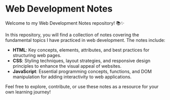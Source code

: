 # Web Development Notes

Welcome to my Web Development Notes repository! 📚✨

In this repository, you will find a collection of notes covering the fundamental topics I have practiced in web development. The notes include:

- **HTML**: Key concepts, elements, attributes, and best practices for structuring web pages.
- **CSS**: Styling techniques, layout strategies, and responsive design principles to enhance the visual appeal of websites.
- **JavaScript**: Essential programming concepts, functions, and DOM manipulation for adding interactivity to web applications.

Feel free to explore, contribute, or use these notes as a resource for your own learning journey!

